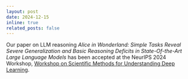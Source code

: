 ```yaml
---
layout: post
date: 2024-12-15
inline: true
related_posts: false
---
```


Our paper on LLM reasoning _Alice in Wonderland: Simple Tasks Reveal Severe Generalization and Basic Reasoning Deficits in State-Of-the-Art Large Language Models_ has been accepted at the NeurIPS 2024 Workshop, [Workshop on Scientific Methods for Understanding Deep Learning](https://openreview.net/forum?id=Mkl7dzjYiW).
